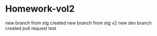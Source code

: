 # Homework-vol2
new branch from stg created
new branch from stg v2
new dev branch created
pull request test


